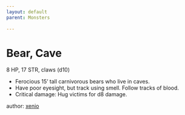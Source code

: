 ```yaml
---
layout: default
parent: Monsters
  
---
```

# Bear, Cave
8 HP, 17 STR, claws (d10)  
- Ferocious 15’ tall carnivorous bears who live in caves.  
- Have poor eyesight, but track using smell.   Follow tracks of blood.  
- Critical damage: Hug victims for d8 damage.  

author: [xenio](https://xenioinabottle.blogspot.com)
